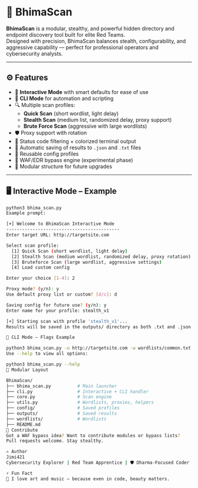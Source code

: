 # 🔱 BhimaScan

**BhimaScan** is a modular, stealthy, and powerful hidden directory and endpoint discovery tool built for elite Red Teams.  
Designed with precision, BhimaScan balances stealth, configurability, and aggressive capability — perfect for professional operators and cybersecurity analysts.

---

## ⚙️ Features

- 🧠 **Interactive Mode** with smart defaults for ease of use
- 🏹 **CLI Mode** for automation and scripting
- 🔍 Multiple scan profiles:
  - **Quick Scan** (short wordlist, light delay)
  - **Stealth Scan** (medium list, randomized delay, proxy support)
  - **Brute Force Scan** (aggressive with large wordlists)
- 🛡️ Proxy support with rotation
- 🎯 Status code filtering + colorized terminal output
- 📁 Automatic saving of results to `.json` and `.txt` files
- 💾 Reusable config profiles
- 🧙 WAF/EDR bypass engine (experimental phase)
- 🧩 Modular structure for future upgrades

---

## 🖥️ Interactive Mode – Example

```bash
python3 bhima_scan.py
Example prompt:

[+] Welcome to BhimaScan Interactive Mode
-------------------------------------------
Enter target URL: http://targetsite.com

Select scan profile:
  [1] Quick Scan (short wordlist, light delay)
  [2] Stealth Scan (medium wordlist, randomized delay, proxy rotation)
  [3] Bruteforce Scan (large wordlist, aggressive settings)
  [4] Load custom config

Enter your choice [1-4]: 2

Proxy mode? (y/n): y
Use default proxy list or custom? [d/c]: d

Saving config for future use? (y/n): y
Enter name for your profile: stealth_v1

[+] Starting scan with profile 'stealth_v1'...
Results will be saved in the outputs/ directory as both .txt and .json.

🚀 CLI Mode – Flags Example

python3 bhima_scan.py -u http://targetsite.com -w wordlists/common.txt --profile stealth --proxy --output outputs/scan_results.txt
Use --help to view all options:

python3 bhima_scan.py --help
🧰 Modular Layout

BhimaScan/
├── bhima_scan.py          # Main launcher
├── cli.py                 # Interactive + CLI handler
├── core.py                # Scan engine
├── utils.py               # Wordlists, proxies, helpers
├── config/                # Saved profiles
├── outputs/               # Saved results
├── wordlists/             # Wordlists
├── README.md
💬 Contribute
Got a WAF bypass idea? Want to contribute modules or bypass lists?
Pull requests welcome. Stay stealthy.

✍️ Author
Jimi421
Cybersecurity Explorer | Red Team Apprentice | 🛡️ Dharma-Focused Coder

⚡ Fun Fact
🎨 I love art and music — because even in code, beauty matters.
